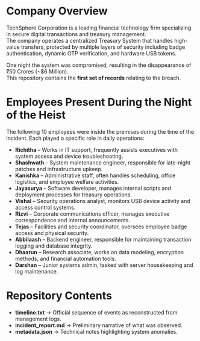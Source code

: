# Company Overview #
TechSphere Corporation is a leading financial technology firm specializing in secure digital transactions and treasury management.  
The company operates a centralized Treasury System that handles high-value transfers, protected by multiple layers of security including badge authentication, dynamic OTP verification, and hardware USB tokens.  

One night the system was compromised, resulting in the disappearance of ₹50 Crores (~$6 Million).  
This repository contains the **first set of records** relating to the breach.  



# Employees Present During the Night of the Heist #
The following 10 employees were inside the premises during the time of the incident. Each played a specific role in daily operations:  

- **Richitha** – Works in IT support, frequently assists executives with system access and device troubleshooting.  
- **Shashwath** – System maintenance engineer, responsible for late-night patches and infrastructure upkeep.  
- **Kanishka** – Administrative staff, often handles scheduling, office logistics, and employee welfare activities.  
- **Jayasurya** – Software developer, manages internal scripts and deployment processes for treasury operations.  
- **Vishal** – Security operations analyst, monitors USB device activity and access control systems.  
- **Rizvi** – Corporate communications officer, manages executive correspondence and internal announcements.  
- **Tejas** – Facilities and security coordinator, oversees employee badge access and physical security.  
- **Abbilaash** – Backend engineer, responsible for maintaining transaction logging and database integrity.  
- **Dhaarun** – Research associate, works on data modeling, encryption methods, and financial automation tools.  
- **Darshan** – Junior systems admin, tasked with server housekeeping and log maintenance.  



# Repository Contents #
- **timeline.txt** → Official sequence of events as reconstructed from management logs.  
- **incident_report.md** → Preliminary narrative of what was observed.  
- **metadata.json** → Technical notes highlighting system anomalies.  


